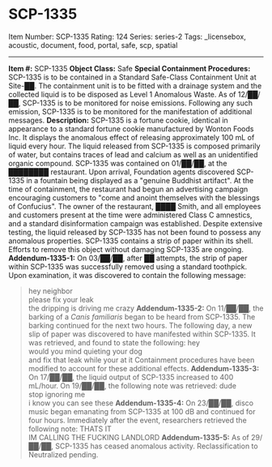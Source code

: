 # SCP-1335
Item Number: SCP-1335
Rating: 124
Series: series-2
Tags: _licensebox, acoustic, document, food, portal, safe, scp, spatial

---

**Item #:** SCP-1335
**Object Class:** Safe
**Special Containment Procedures:** SCP-1335 is to be contained in a Standard Safe-Class Containment Unit at Site-██. The containment unit is to be fitted with a drainage system and the collected liquid is to be disposed as Level 1 Anomalous Waste.
As of 12/██/██, SCP-1335 is to be monitored for noise emissions. Following any such emission, SCP-1335 is to be monitored for the manifestation of additional messages.
**Description:** SCP-1335 is a fortune cookie, identical in appearance to a standard fortune cookie manufactured by Wonton Foods Inc. It displays the anomalous effect of releasing approximately 100 mL of liquid every hour. The liquid released from SCP-1335 is composed primarily of water, but contains traces of lead and calcium as well as an unidentified organic compound.
SCP-1335 was contained on 01/██/██, at the ████████ restaurant. Upon arrival, Foundation agents discovered SCP-1335 in a fountain being displayed as a "genuine Buddhist artifact". At the time of containment, the restaurant had begun an advertising campaign encouraging customers to "come and anoint themselves with the blessings of Confucius". The owner of the restaurant, ████ Smith, and all employees and customers present at the time were administered Class C amnestics, and a standard disinformation campaign was established. Despite extensive testing, the liquid released by SCP-1335 has not been found to possess any anomalous properties.
SCP-1335 contains a strip of paper within its shell. Efforts to remove this object without damaging SCP-1335 are ongoing.
**Addendum-1335-1:** On 03/██/██, after ██ attempts, the strip of paper within SCP-1335 was successfully removed using a standard toothpick. Upon examination, it was discovered to contain the following message:
> hey neighbor  
>  please fix your leak  
>  the dripping is driving me crazy
**Addendum-1335-2:** On 11/██/██, the barking of a _Canis familiaris_ began to be heard from SCP-1335. The barking continued for the next two hours. The following day, a new slip of paper was discovered to have manifested within SCP-1335. It was retrieved, and found to state the following:
> hey  
>  would you mind quieting your dog  
>  and fix that leak while your at it
Containment procedures have been modified to account for these additional effects.
**Addendum-1335-3:** On 17/██/██, the liquid output of SCP-1335 increased to 400 mL/hour. On 19/██/██, the following note was retrieved:
> dude  
>  stop ignoring me  
>  i know you can see these
**Addendum-1335-4:** On 23/██/██, disco music began emanating from SCP-1335 at 100 dB and continued for four hours. Immediately after the event, researchers retrieved the following note:
> THATS IT  
>  IM CALLING THE FUCKING LANDLORD
**Addendum-1335-5:** As of 29/██/██, SCP-1335 has ceased anomalous activity. Reclassification to Neutralized pending.